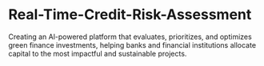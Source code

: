 # Real-Time-Credit-Risk-Assessment
Creating an Al-powered platform that evaluates, prioritizes, and optimizes green finance investments, helping banks and financial institutions allocate capital to the most impactful and sustainable projects.
